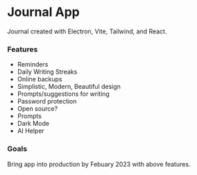 # Journal App

Journal created with Electron, Vite, Tailwind, and React.

### Features
- Reminders
- Daily Writing Streaks
- Online backups
- Simplistic, Modern, Beautiful design
- Prompts/suggestions for writing 
- Password protection   
- Open source?
- Prompts 
- Dark Mode
- AI Helper

### Goals

Bring app into production by Febuary 2023 with above features. 